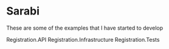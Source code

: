 Sarabi
======

These are some of the examples that I have started to develop

Registration.API
Registration.Infrastructure
Registration.Tests
